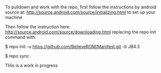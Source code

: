 To pulldown and work with the repo, first follow the instructions by android source at: http://source.android.com/source/initializing.html to set up your machine

Then follow the instruction here: http://source.android.com/source/downloading.html replacing the repo init command with:


$ repo init -u https://github.com/BelieveROM/Manifest.git -b JB4.3

$ repo sync

THis is a work in progress
